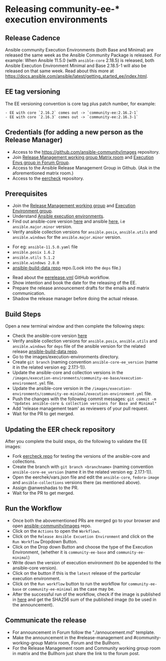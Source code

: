 # Releasing community-ee-* execution environments

## Release Cadence

Ansible community Execution Environments (both Base and Minimal) are released the same week as the Ansible Community Package is released. For example: When Ansible 11.5.0 (with `ansible-core` 2.18.5) is released, both Ansible Execution Environment Minimal and Base 2.18.5-1 will also be released on that same week. Read about this more at https://docs.ansible.com/ansible/latest/getting_started_ee/index.html.

## EE tag versioning

The EE versioning convention is core tag plus patch number, for example:

    - EE with core `2.16.2` comes out -> `community-ee:2.16.2-1`
    - EE with core `2.16.3` comes out -> `community-ee:2.16.3-1`

## Credentials (for adding a new person as the Release Manager)

- Access to the https://github.com/ansible-community/images repository.
- Join [Release Management working group Matrix room](https://app.element.io/?updated=1.11.38#/room/#release-management:ansible.com) and [Execution Envs group in Forum Group](https://forum.ansible.com/g/ExecutionEnvs).
- Access to the Ansible Release Management Group in Github. (Ask in the aforementioned matrix room.)
- Access to the [eercheck](https://https://github.com/anweshadas/eercheck) repository.

## Prerequisites

- Join the [Release Management working group](https://forum.ansible.com/g/release-managers) and [Execution Environment group](https://forum.ansible.com/g/ExecutionEnvs).
- Understand [Ansible execution environments](https://forum.ansible.com/t/execution-environments-getting-started-guide-community-ee-images-availability/1341).
- Find out ansible-core version [here](https://pypi.org/project/ansible-core/) and ansible [here](https://pypi.org/project/ansible/), i.e `ansible.major.minor` version.
- Verify ansible collection versions for `ansible.posix`, `ansible.utils` and  `ansible.windows` for the `ansible.major.minor` version.
+   For eg: `ansible-11.5.0.yaml` file
+   `ansible.posix 1.6.2`
+   `ansible.utils 5.1.2`
+   `ansible.windows 2.8.0`
+ [ansible-build-data repo](https://github.com/ansible-community/ansible-build-data) repo.(Look into the `deps` file.)
- Read about the [eerelease.yml](/.github/workflows/eerelease.yml) GitHub workflow.
- Show intention and book the date for the releasing of the EE.
- Prepare the release announcement drafts for the emails and matrix communication.
- Shadow the release manager before doing the actual release.

## Build Steps

Open a new terminal window and then complete the following steps:

- Check the ansible-core version [here](https://pypi.org/project/ansible-core/)
- Verify ansible collection versions for `ansible.posix`, `ansible.utils` and  `ansible.windows` for `deps` file of the ansible version for the related release  [ansible-build-data repo](https://github.com/ansible-community/ansible-build-data).
- Go to the images/execution-environments directory.
- Create `git branch` (naming convention `ansible-core-ee_version` (name it in the related version eg: 2.17.1-1)).
- Update the ansible-core and collection versions in the `/images/execution-environments/community-ee-base/execution-environment.yml` file.
- Update the ansible-core version in the `/images/execution-environments/community-ee-minimal/execution-environment.yml` file.
- Push the changes with the following commit messages: `git commit -m "Updates ansible-core & collection versions for Base and Minimal"`
- Add 'release management team'  as reviewers of your pull request.
- Wait for the PR to get merged.

## Updating the EER check repository

After you complete the build steps, do the following to validate the EE images:

- Fork [eercheck repo](https://github.com/anweshadas/eercheck) for testing the versions of the ansible-core and collections.
- Create the branch with `git branch <branchname>` (naming convention `ansible-core-ee_version` (name it in the related version eg: 2.17.1-1)).
- Open the eerchek/vars.json file and edit the `ansible-core`, `fedora-image` and `ansible-collections` versions there (as mentioned above).
- Assign @anweshadas to the PR.
- Wait for the PR to get merged.

## Run the Workflow

- Once both the abovementioned PRs are merged go to your browser and open  [ansible-community/images](https://github.com/ansible-community/images) repo.
- Click on the `Actions` to open the `Workflows`.
- Click on  the `Release Ansible Excuetion Environment`  and click on the `Run Workflow` Dropdown Button.
- Click on the Drop down Button and choose the type of the Execution Environment, (whether it is `community-ee-base` and `community-ee-minimal`)
- Write down the version of execution environment (to be appended to the ansible-core version).
- Click on the button if this is the `latest` release of  the particular execution environment.
- Click on the `Run workflow` button to run the workflow for `community-ee-base` or `community-ee-minimal` as the case may be.
- After the successful run of the workflow, check if the image is published in [here](https://github.com/orgs/ansible-community/packages/container) and get the SHA256 sum of the published image (to be used in the announcement).

## Communicate the release

- For announcement in Forum follow the "./annoucement.md" template.
- Make the announcement in the #release-management and #community-working-group Matrix room, Forum and the Bullhorn.
- For the Release Management room and Community working group room in matrix and the Bullhorn just share the link to the forum post.
